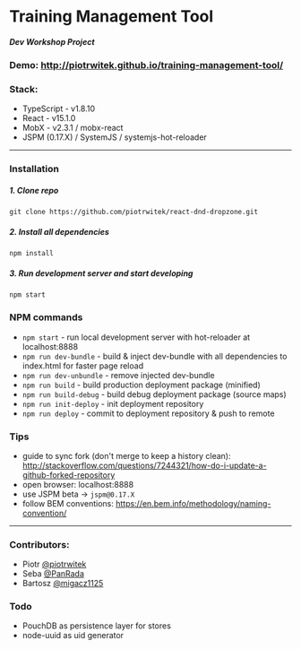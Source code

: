# Training Management Tool
##### Dev Workshop Project
### Demo: http://piotrwitek.github.io/training-management-tool/

### Stack:
- TypeScript - v1.8.10
- React - v15.1.0
- MobX - v2.3.1 / mobx-react
- JSPM (0.17.X) / SystemJS / systemjs-hot-reloader

---

### Installation
  
##### 1. Clone repo
    git clone https://github.com/piotrwitek/react-dnd-dropzone.git

##### 2. Install all dependencies
    npm install

##### 3. Run development server and start developing
    npm start

### NPM commands
- `npm start` - run local development server with hot-reloader at localhost:8888
- `npm run dev-bundle` - build & inject dev-bundle with all dependencies to index.html for faster page reload
- `npm run dev-unbundle` - remove injected dev-bundle
- `npm run build` - build production deployment package (minified)
- `npm run build-debug` - build debug deployment package (source maps)
- `npm run init-deploy` - init deployment repository
- `npm run deploy` - commit to deployment repository & push to remote

### Tips
- guide to sync fork (don't merge to keep a history clean): http://stackoverflow.com/questions/7244321/how-do-i-update-a-github-forked-repository
- open browser: localhost:8888
- use JSPM beta -> `jspm@0.17.X`
- follow BEM conventions: https://en.bem.info/methodology/naming-convention/

---

### Contributors:
- Piotr [@piotrwitek](https://github.com/piotrwitek)
- Seba [@PanRada](https://github.com/PanRada)
- Bartosz [@migacz1125](https://github.com/migacz1125)

### Todo
- PouchDB as persistence layer for stores
- node-uuid as uid generator
